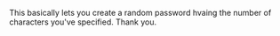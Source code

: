 This basically lets you create a random password hvaing the number of characters you've specified. Thank you.